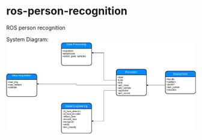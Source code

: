 # ros-person-recognition
ROS person recognition

System Diagram:
![picture](documentation/system_diagram.jpg)
